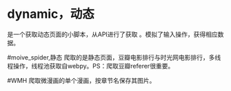 # dynamic，动态
是一个获取动态页面的小脚本，从API进行了获取 。模拟了输入操作，获得相应数据。

#moive_spider,静态
爬取的是静态页面，豆瓣电影排行与时光网电影排行，多线程操作，线程池获取自webpy。PS：爬取豆瓣referer很重要。

#WMH
爬取微漫画的单个漫画，按章节名保存其图片。
